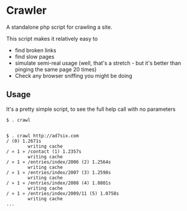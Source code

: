 # Crawler

A standalone php script for crawling a site.

This script makes it relatively easy to 
 * find broken links
 * find slow pages
 * simulate semi-real usage (well, that's a stretch - but it's better than pinging the same page 20 times)
 * Check any browser sniffing you might be doing

## Usage

It's a pretty simple script, to see the full help call with no parameters

	$ . crawl


	$ . crawl http://ad7six.com
	/ (0) 1.2671s
			writing cache
	/ » 1 » /contact (1) 1.2357s
			writing cache
	/ » 1 » /entries/index/2006 (2) 1.2564s
			writing cache
	/ » 1 » /entries/index/2007 (3) 1.2598s
			writing cache
	/ » 1 » /entries/index/2008 (4) 1.0801s
			writing cache
	/ » 1 » /entries/index/2009/11 (5) 1.0758s
			writing cache
	...

